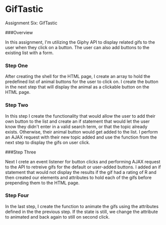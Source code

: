 # GifTastic
Assignment Six: GifTastic

###Overview 

In this assignment, I'm utilizing the Giphy API to display related gifs to the user when they click on a button. The user can also add buttons to the existing list with a form. 

### Step One

After creating the shell for the HTML page, I create an array to hold the predefined list of animal buttons for the user to click on. I create the button in the next step that will display the animal as a clickable button on the HTML page. 

### Step Two

In this step I create the functionality that would allow the user to add their own button to the list and create an if statement that would let the user know they didn't enter in a valid search term, or that the topic already exists. Otherwise, their animal button would get added to the list. I perform an AJAX request with their new topic added and use the function from the next step to display the gifs on user click.

###Step Three

Next I crete an event listener for button clicks and performing AJAX request to the API to retreive gifs for the default or user-added buttons. I added an if statement that would not display the results if the gif had a rating of R and then created our elements and attributes to hold each of the gifs before prepending them to the HTML page. 

### Step Four

In the last step, I create the function to animate the gifs using the attributes defined in the the previous step. If the state is still, we change the attribute to animated and back again to still on second click. 
